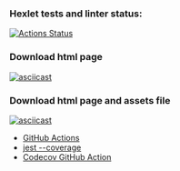 ### Hexlet tests and linter status:
[![Actions Status](https://github.com/Lodo4ka/frontend-testing-react-project-lvl1/workflows/hexlet-check/badge.svg)](https://github.com/Lodo4ka/frontend-testing-react-project-lvl1/actions)

### Download html page
[![asciicast](https://asciinema.org/a/updRboVNSR1V2QKSUTrQ6jOIn.svg)](https://asciinema.org/a/updRboVNSR1V2QKSUTrQ6jOIn)

### Download html page and assets file
[![asciicast](https://asciinema.org/a/1WCb4dRxYy3YL8vyfFW1Glbyz.svg)](https://asciinema.org/a/1WCb4dRxYy3YL8vyfFW1Glbyz)

* [GitHub Actions](https://github.com/features/actions)
* [jest --coverage](https://jestjs.io/ru/docs/cli#--coverageboolean)
* [Codecov GitHub Action](https://github.com/codecov/codecov-action)


